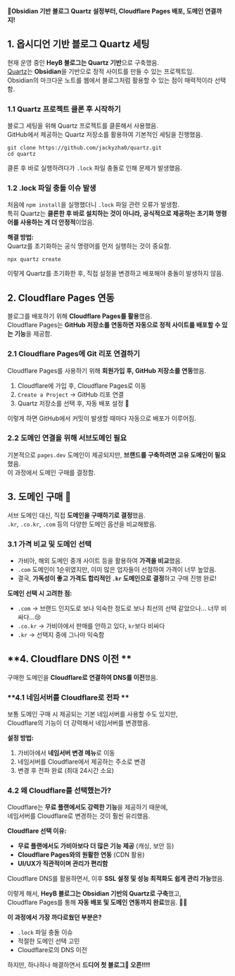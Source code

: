 🚀**Obsidian 기반 블로그 Quartz 설정부터, Cloudflare Pages 배포, 도메인 연결까지!**

## **1. 옵시디언 기반 블로그 Quartz 세팅**

현재 운영 중인 **HeyB 블로그는 Quartz 기반**으로 구축했음.  
[Quartz](https://github.com/jackyzha0/quartz)는 **Obsidian**을 기반으로 정적 사이트를 만들 수 있는 프로젝트임.  
Obsidian의 마크다운 노트를 웹에서 블로그처럼 활용할 수 있는 점이 매력적이라 선택함.

###  **1.1 Quartz 프로젝트 클론 후 시작하기**

블로그 세팅을 위해 Quartz 프로젝트를 클론해서 사용했음.  
GitHub에서 제공하는 Quartz 저장소를 활용하여 기본적인 세팅을 진행했음.

```
git clone https://github.com/jackyzha0/quartz.git
cd quartz
```

클론 후 바로 실행하려다가 `.lock` 파일 충돌로 인해 문제가 발생했음.

###  **1.2 .lock 파일 충돌 이슈 발생**

처음에 `npm install`을 실행했더니 `.lock` 파일 관련 오류가 발생함.  
특히 Quartz는 **클론한 후 바로 설치하는 것이 아니라, 공식적으로 제공하는 초기화 명령어를 사용하는 게 더 안정적**이었음.

 **해결 방법:**  
Quartz를 초기화하는 공식 명령어를 먼저 실행하는 것이 중요함.

```
npx quartz create
```

이렇게 Quartz를 초기화한 후, 직접 설정을 변경하고 배포해야 충돌이 발생하지 않음.

## 2. Cloudflare Pages 연동 
블로그를 배포하기 위해 **Cloudflare Pages를 활용**했음.  
Cloudflare Pages는 **GitHub 저장소를 연동하면 자동으로 정적 사이트를 배포할 수 있는 기능**을 제공함.

###  **2.1 Cloudflare Pages에 Git 리포 연결하기**

Cloudflare Pages를 사용하기 위해 **회원가입 후, GitHub 저장소를 연동**했음.

1. Cloudflare에 가입 후, Cloudflare Pages로 이동
2. `Create a Project` → GitHub 리포 연결
3. Quartz 저장소를 선택 후, 자동 배포 설정 🎉

이렇게 하면 GitHub에서 커밋이 발생할 때마다 자동으로 배포가 이루어짐.

###  **2.2 도메인 연결을 위해 서브도메인 필요**

기본적으로 `pages.dev` 도메인이 제공되지만, **브랜드를 구축하려면 고유 도메인이 필요**했음.  
이 과정에서 도메인 구매를 결정함.

## **3. 도메인 구매 💸**

서브 도메인 대신, 직접 **도메인을 구매하기로 결정**했음.  
`.kr`, `.co.kr`, `.com` 등의 다양한 도메인 옵션을 비교해봤음.

### **3.1 가격 비교 및 도메인 선택**

- 가비아, 해외 도메인 중개 사이트 등을 활용하여 **가격을 비교**했음.
- `.com` 도메인이 1순위였지만, 이미 많은 업자들이 선점하여 가격이 너무 높았음.
- 결국, **가독성이 좋고 가격도 합리적인 `.kr` 도메인으로 결정**하고 구매 진행 완료!

 **도메인 선택 시 고려한 점:**  
 - `.com` → 브랜드 인지도로 보나 익숙한 정도로 보나 최선의 선택 같았으나... 너무 비싸다...😢
 - `.co.kr` → 가비아에서 판매를 안하고 있다, `kr`보다 비싸다
 - `.kr` → 선택지 중에 그나마 익숙함

## **4. Cloudflare DNS 이전 **

구매한 도메인을 **Cloudflare로 연결하여 DNS를 이전**했음.

### **4.1 네임서버를 Cloudflare로 전파 **

보통 도메인 구매 시 제공되는 기본 네임서버를 사용할 수도 있지만,  
Cloudflare의 기능이 더 강력해서 네임서버를 변경했음.

 **설정 방법:**
1. 가비아에서 **네임서버 변경 메뉴**로 이동
2. 네임서버를 Cloudflare에서 제공하는 주소로 변경
3. 변경 후 전파 완료 (최대 24시간 소요)

### **4.2 왜 Cloudflare를 선택했는가?**

Cloudflare는 **무료 플랜에서도 강력한 기능**을 제공하기 때문에,  
네임서버를 Cloudflare로 변경하는 것이 훨씬 유리했음.

 **Cloudflare 선택 이유:**

- **무료 플랜에서도 가비아보다 더 많은 기능 제공** (캐싱, 보안 등)
- **Cloudflare Pages와의 원활한 연동** (CDN 활용)
- **UI/UX가 직관적이며 관리가 편리함**

Cloudflare DNS를 활용하면서, 이후 **SSL 설정 및 성능 최적화도 쉽게 관리 가능**했음.

이렇게 해서, **HeyB 블로그는 Obsidian 기반의 Quartz로 구축**했고,  
Cloudflare Pages를 통해 **자동 배포 및 도메인 연동까지 완료**했음. 🚀✨

 **이 과정에서 가장 까다로웠던 부분은?**
- `.lock` 파일 충돌 이슈 
- 적절한 도메인 선택 고민 
- Cloudflare로의 DNS 이전 

하지만, 하나하나 해결하면서 **드디어 첫  블로그 오픈!!!!**